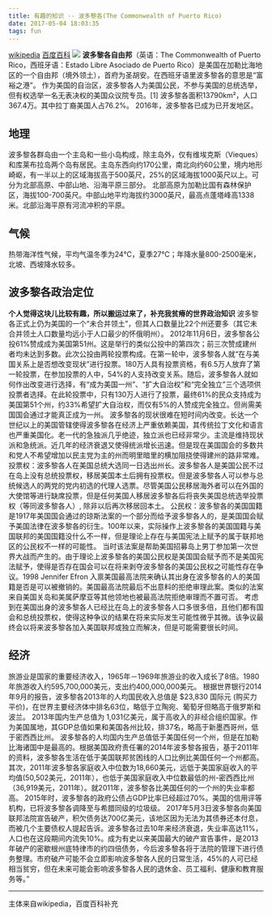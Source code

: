 ```yaml
---
title: 有趣的知识 -- 波多黎各(The Commonwealth of Puerto Rico)
date: 2017-05-04 18:03:35
tags: fun
---
```

[wikipedia](https://zh.wikipedia.org/wiki/%E6%B3%A2%E5%A4%9A%E9%BB%8E%E5%90%84)
[百度百科](http://baike.baidu.com/item/%E6%B3%A2%E5%A4%9A%E9%BB%8E%E5%90%84/29710)
<img src='https://upload.wikimedia.org/wikipedia/commons/thumb/2/28/Flag_of_Puerto_Rico.svg/900px-Flag_of_Puerto_Rico.svg.png'/>
**波多黎各自由邦**（英语：The Commonwealth of Puerto Rico，西班牙语：Estado Libre Asociado de Puerto Rico）是美国在加勒比海地区的一个自由邦（境外领土），首府为圣胡安。在西班牙语里波多黎各的意思是“富裕之港”。
作为美国的自治区，波多黎各人为美国公民，不参与美国的总统选举，但有权选举一名无表决权的美国众议院专员。[1] 
波多黎各面积13790km²，人口367.4万。其中拉丁裔美国人占76.2%。
2016年，波多黎各已成为已开发地区。

## 地理
波多黎各群岛由一个主岛和一些小岛构成，除主岛外，仅有维埃克斯（Vieques）和库莱布拉岛两个岛有居民。主岛东西向约170公里，南北向约60公里，境内地形崎岖，有一半以上的区域海拔高于500英尺，25%的区域海拔1000英尺以上。可分为北部高原、中部山地、沿海平原三部分。
北部高原为加勒比国有森林保护区，海拔100-700英尺。中部山地平均海拔约3000英尺，最高点蓬塔峰高1338米。北部沿海平原有河流冲积的平原。
## 气候
热带海洋性气候，平均气温冬季为24℃，夏季27℃；年降水量800-2500毫米，北坡、西坡降水较多。
## 波多黎各政治定位
**个人觉得这块儿比较有趣，所以搬运过来了，补充我贫瘠的世界政治知识**
波多黎各正式上仍为美国的一个“未合并领土”，但其人口数量比22个州还要多（其它未合并领土人口数量均远小于人口最少的怀俄明州）。
2012年11月6日，波多黎各公投61%赞成成为美国第51州。这是举行的类似公投中的第四次；前三次赞成建州者均未达到多数。此次公投由两轮投票构成。在第一轮中，波多黎各人就“在与美国关系上是否想改变现状”进行投票。180万人具有投票资格，有6.5万人放弃了第一轮投票，在参加投票的人中，54%的人支持改变关系。随后，波多黎各人就如何作出改变进行选择，有“成为美国一州”、“扩大自治权”和“完全独立”三个选项供投票者选择。在此轮投票中，只有130万人进行了投票，最终61%的民众支持成为美国第51个州，约33%希望扩大自治权，而仅有5%的人赞成完全独立。但尚需美国国会通过才能真正成为一州。
波多黎各的现状很难在短时间内改变。长达一个世纪以上的美国管辖使得波多黎各在经济上严重依赖美国，其传统拉丁文化和语言也严重美国化。老一代的急独派几乎绝迹，独立派也已经非常少。主流是维持现状派和急统派。近几年的经济衰退又使得统派增长迅速。但是现在美国国会的多数共和党人不希望增加以民主党为主的州而明里暗里的横加阻挠使得建州的路非常难。
投票权：波多黎各人在美国总统大选同一日选出州长。波多黎各人是美国公民不过在岛上没有总统投票权，移居美国本土后拥有投票权。但是波多黎各人可以参与总统候选人的两党的党内初选的代理人选票。尽管美国公民移居海外者可以在外国的大使馆等进行缺席投票，但是任何美国人移居波多黎各后将丧失美国总统选举投票权（等同波多黎各人）, 除非以后再次移居回本土。
公民权：波多黎各的美国国籍是1917年美国国会通过的琼斯法案的一个部分而给予波多黎各人的，是美国国会赋予美国法律在波多黎各的衍生。100年以来，实际操作上波多黎各的美国国籍与美国联邦的美国国籍没什么不一样，但是理论上存在与美国宪法上赋予的属于联邦地区的公民权不一样的可能性。 当时该法案是帮助美国招募岛上男丁参加第一次世界大战而产生的。由于理论上波多黎各的美国公民权是美国国会赋予而不是美国宪法赋予，使得是否存在国会可以在将来剥夺波多黎各的美国公民权之可能性存在争议。1998 Jennifer Efron 入禀美国最高法院来确认其出身在波多黎各的人的美国籍是否是可以被撤销的。美国最高法院最后不出意料的拒绝审理此案。类似的法案来自美国关岛和美属萨摩亚等其他领地也被最高法院拒绝审理而不置可否。 考虑到在美国出身的波多黎各人已经比在岛上的波多黎各人口多很多倍，且他们都有国会和总统投票权，使得这种争议的结果在将来实际发生可能性微乎其微。该争议最终会以将来波多黎各加入美国联邦或独立而解决，但是可能需要很长时间。
## 经济
旅游业是国家的重要经济收入，1965年－1969年旅游业的收入成长了8倍。1980年旅游收入约595,700,000美元，支出约400,000,000美元。
根据世界银行2014年9月的报告，波多黎各2013年的人均国民收入总值是 $23,830 国际元 (购买力平价)，在世界主要经济体中排名63位，略低于立陶宛、葡萄牙但略高于俄罗斯和波兰。 2013年国内生产总值为 1,031亿美元，属于高收入的非经合组织国家。作为美国属地，其GDP总值如果和美国各州比较，排37名，略高于新墨西哥州，低于密西西比州。
波多黎各的人均国内生产总值低于美国任何一个州，但是在加勒比海诸国中是最高的。根据美国政府责任署的2014年波多黎各报告，基于2011年的资料，波多黎各生活在低于美国联邦贫困线的人口比例比美国任何一个州都高。其次，2011年波多黎各家庭收入中位数为18,660美元，远低于美国家庭收入的平均值(50,502美元，2011年），也低于美国家庭收入中位数最低的州-密西西比州 （36,919美元，2011年）。就2011年，波多黎各比美国任何的一个州的失业率都高。
2015年时，波多黎各的政府公债占GDP比率已经超过70%。美国的信用评等机构，已将波多黎各调降至与希腊同级的垃圾级。
2017年5月3日波多黎各向美国联邦法院宣告破产，积欠债务达700亿美元，该地区因为无法为其债券还本付息，而被几个主要债权人提起告诉。波多黎各过去10年来经济衰退，失业率高达11%，人口也在这段期间内流失10%。成为有史以来美国最大的破产宣告事件，是2013年破产的密歇根州底特律市的约四倍债务，今后波多黎各将于法院的管理下进行债务整理。市府破产可能不会立即影响波多黎各人民的日常生活，45%的人可已经相当贫穷，但在未来可能会影响波多黎各人民的退休金、员工福利、健康和教育服务等。”

---
主体来自wikipedia，百度百科补充